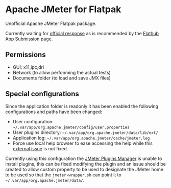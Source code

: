 # Apache JMeter for Flatpak

Unofficial Apache JMeter Flatpak package.

Currently waiting for [official response](https://bz.apache.org/bugzilla/show_bug.cgi?id=66258) as is recommended by the [Flathub App Submission](https://github.com/flathub/flathub/wiki/App-Submission) page.

## Permissions

- GUI: x11,ipc,dri
- Network (to allow perfonming the actual tests)
- Documents folder (to load and save JMX files)

## Special configurations

Since the application folder is readonly it has been enabled the following configurations and paths have been changed:

- User configuration: `~/.var/app/org.apache.jmeter/config/user.properties`
- User plugins directory: `~/.var/app/org.apache.jmeter/data/lib/ext/`
- Application log: `~/.var/app/org.apache.jmeter/cache/jmeter.log`
- Force use local help browser to ease accessing the help while this [external issue](https://github.com/flathub/org.freedesktop.Sdk.Extension.openjdk17/issues/1) is not fixed.

Currently using this configuration the [JMeter Plugins Manager](https://github.com/undera/jmeter-plugins-manager) is unable to install plugins, this can be fixed modifying the plugin and an issue should be created to allow custom property to be used to designate the JMeter home to be used so that the `jmeter-wrapper.sh` can point it to `~/.var/app/org.apache.jmeter/data/`.

